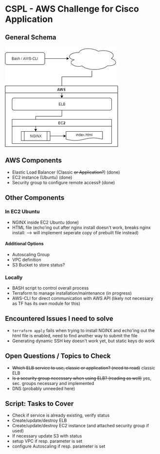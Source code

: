 # CSPL - AWS Challenge for Cisco Application

## General Schema
![CSPL General Schema](cspl_schema.png)

## AWS Components
- Elastic Load Balancer (Classic ~~or Application?~~) (done)
- EC2 instance (Ubuntu) (done)
- Security group to configure remote access~~?~~ (done)

## Other Components

### In EC2 Ubuntu
- NGINX inside EC2 Ubuntu (done)
- HTML file (echo'ing out after nginx install doesn't work, breaks nginx install: --> will implement seperate copy of prebuilt file instead)

#### Additional Options
- Autoscaling Group
- VPC definition
- S3 Bucket to store status?

### Locally
- BASH script to control overall process
- Terraform to manage installation/maintenance (in progress)
- AWS-CLI for direct communication with AWS API (likely not necessary as TF has its own module for this)

## Encountered Issues I need to solve
- `terraform apply` fails when trying to install NGINX and echo'ing out the html file is enabled, need to find another way to submit the file
- Generating dynamic SSH key doesn't work yet, but static keys do work

## Open Questions / Topics to Check 
- ~~Which ELB service to use, classic or application? (need to read)~~ classic ELB
- ~~Is a security group necessary when using ELB? (reading as well)~~ yes, sec. groups necessary and implemented
- DNS (probably unneeded here)

## Script: Tasks to Cover
- Check if service is already existing, verify status
- Create/update/destroy ELB
- Create/update/destroy EC2 instance (and attached security group if used)
- If necessary update S3 with status
- setup VPC if resp. parameter is set
- configure Autoscaling if resp. parameter is set
